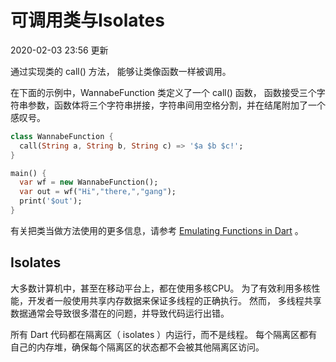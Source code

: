 # 可调用类与Isolates

2020-02-03 23:56 更新

通过实现类的 call() 方法， 能够让类像函数一样被调用。

在下面的示例中，WannabeFunction 类定义了一个 call() 函数， 函数接受三个字符串参数，函数体将三个字符串拼接，字符串间用空格分割，并在结尾附加了一个感叹号。

```dart
class WannabeFunction {
  call(String a, String b, String c) => '$a $b $c!';
}

main() {
  var wf = new WannabeFunction();
  var out = wf("Hi","there,","gang");
  print('$out');
}
```

有关把类当做方法使用的更多信息，请参考 [Emulating Functions in Dart](https://www.dartcn.com/articles/language/emulating-functions) 。



## Isolates

大多数计算机中，甚至在移动平台上，都在使用多核CPU。 为了有效利用多核性能，开发者一般使用共享内存数据来保证多线程的正确执行。 然而， 多线程共享数据通常会导致很多潜在的问题，并导致代码运行出错。

所有 Dart 代码都在隔离区（ isolates ）内运行，而不是线程。 每个隔离区都有自己的内存堆，确保每个隔离区的状态都不会被其他隔离区访问。